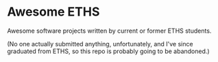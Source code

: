 # Awesome ETHS

Awesome software projects written by current or former ETHS students.

(No one actually submitted anything, unfortunately, and I've since graduated from ETHS, so this repo is probably going to be abandoned.)
